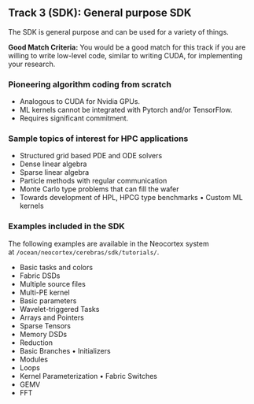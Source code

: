 ## Track 3 (SDK): General purpose SDK
The SDK is general purpose and can be used for a variety of things.

**Good Match Criteria:** You would be a good match for this track if you are willing to write low-level code, similar to writing CUDA, for implementing your research.
### Pioneering algorithm coding from scratch
* Analogous to CUDA for Nvidia GPUs.
* ML kernels cannot be integrated with Pytorch and/or TensorFlow.
* Requires significant commitment.
### Sample topics of interest for HPC applications
* Structured grid based PDE and ODE solvers
* Dense linear algebra
* Sparse linear algebra
* Particle methods with regular communication
* Monte Carlo type problems that can fill the wafer
* Towards development of HPL, HPCG type benchmarks • Custom ML kernels
### Examples included in the SDK
The following examples are available in the Neocortex system at `/ocean/neocortex/cerebras/sdk/tutorials/`.
* Basic tasks and colors
* Fabric DSDs
* Multiple source files
* Multi-PE kernel
* Basic parameters
* Wavelet-triggered Tasks
* Arrays and Pointers
* Sparse Tensors
* Memory DSDs
* Reduction
* Basic Branches • Initializers
* Modules
* Loops
* Kernel Parameterization • Fabric Switches
* GEMV
* FFT

